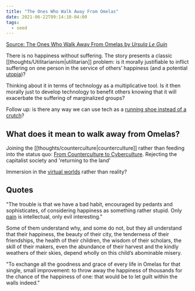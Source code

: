 ```yaml
---
title: "The Ones Who Walk Away From Omelas"
date: 2021-06-22T09:14:10-04:00
tags:
  - seed
---
```


[Source: The Ones Who Walk Away From Omelas by _Ursula Le Guin_](https://learning.hccs.edu/faculty/emily.klotz/engl1302-6/readings/the-ones-who-walk-away-from-omelas-ursula-le-guin/view)

There is no happiness without suffering. The story presents a classic [[thoughts/Utilitarianism|utilitarian]] problem: is it morally justifiable to inflict suffering on one person in the service of others’ happiness (and a potential [utopia](thoughts/utopia.md))?

Thinking about it in terms of technology as a multiplicative tool. Is it then morally just to develop technology to benefit others knowing that it will exacerbate the suffering of marginalized groups?

Follow up: is there any way we can use tech as a [running shoe instead of a crutch](thoughts/crutch%20and%20shoe%20metaphor.md)?

## What does it mean to walk away from Omelas?

Joining the [[thoughts/counterculture|counterculture]] rather than feeding into the status quo: [From Counterculture to Cyberculture](thoughts/From%20Counterculture%20to%20Cyberculture.md). Rejecting the capitalist society and 'returning to the land'

Immersion in the [virtual worlds](thoughts/virtual%20worlds.md) rather than reality?

## Quotes

"The trouble is that we have a bad habit, encouraged by pedants and sophisticates, of considering happiness as something rather stupid. Only [pain](thoughts/pain.md) is intellectual, only evil interesting."

Some of them understand why, and some do not, but they all understand that their happiness, the beauty of their city, the tenderness of their friendships, the health of their children, the wisdom of their scholars, the skill of their makers, even the abundance of their harvest and the kindly weathers of their skies, depend wholly on this child’s abominable misery.

"To exchange all the goodness and grace of every life in Omelas for that single, small improvement: to throw away the happiness of thousands for the chance of the happiness of one: that would be to let guilt within the walls indeed."
